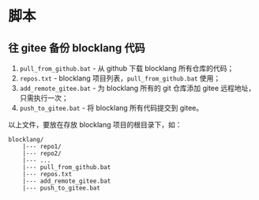 # 脚本

## 往 gitee 备份 blocklang 代码

1. `pull_from_github.bat` - 从 github 下载 blocklang 所有仓库的代码；
1. `repos.txt` - blocklang 项目列表，`pull_from_github.bat` 使用；
1. `add_remote_gitee.bat` - 为 blocklang 所有的 git 仓库添加 gitee 远程地址，只需执行一次；
1. `push_to_gitee.bat` - 将 blocklang 所有代码提交到 gitee。

以上文件，要放在存放 blocklang 项目的根目录下，如：

```text
blocklang/
    |--- repo1/
    |--- repo2/
    |--- ...
    |--- pull_from_github.bat
    |--- repos.txt
    |--- add_remote_gitee.bat
    |--- push_to_gitee.bat
```
